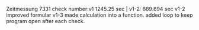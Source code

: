 Zeitmessung 7331 check number:v1 1245.25 sec | v1-2: 889.694 sec
v1-2 improved formular
v1-3 made calculation into a function. added loop to keep program open after each check.
